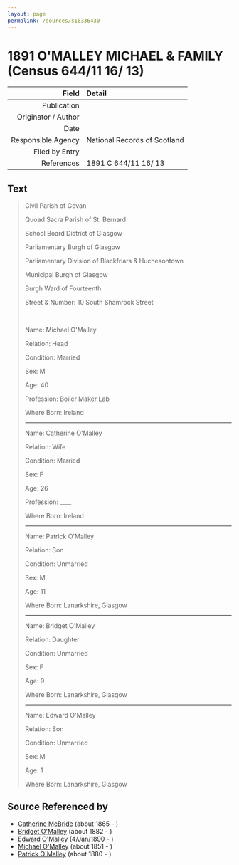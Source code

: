 ```yaml
---
layout: page
permalink: /sources/s16336430
---
```


# 1891 O'MALLEY MICHAEL & FAMILY (Census 644/11 16/ 13)

Field | Detail
---:|:---
Publication | 
Originator / Author | 
Date | 
Responsible Agency | National Records of Scotland
Filed by Entry | 
References | 1891 C 644/11 16/ 13

## Text

> Civil Parish of Govan
>
> Quoad Sacra Parish of St. Bernard
>
> School Board District of Glasgow
>
> Parliamentary Burgh of Glasgow
>
> Parliamentary Division of Blackfriars & Huchesontown
>
> Municipal Burgh of Glasgow
>
> Burgh Ward of Fourteenth
>
> Street & Number: 10 South Shamrock Street
>
> <br/>
>
> Name: Michael O'Malley
>
> Relation: Head
>
> Condition: Married
>
> Sex: M
>
> Age: 40
>
> Profession: Boiler Maker Lab
>
> Where Born: Ireland
>
> ---
>
> Name: Catherine O'Malley
>
> Relation: Wife
>
> Condition: Married
>
> Sex: F
>
> Age: 26
>
> Profession: ____
>
> Where Born: Ireland
>
> ---
>
> Name: Patrick O'Malley
>
> Relation: Son
>
> Condition: Unmarried
>
> Sex: M
>
> Age: 11
>
> Where Born: Lanarkshire, Glasgow
>
> ----
>
> Name: Bridget O'Malley
>
> Relation: Daughter
>
> Condition: Unmarried
>
> Sex: F
>
> Age: 9
>
> Where Born: Lanarkshire, Glasgow
>
> ---
>
> Name: Edward O'Malley
>
> Relation: Son
>
> Condition: Unmarried
>
> Sex: M
>
> Age: 1
>
> Where Born: Lanarkshire, Glasgow
>

## Source Referenced by

* [Catherine McBride](../people/@24941331@-catherine-mcbride-b1865-d.md) (about 1865 - )
* [Bridget O'Malley](../people/@26923306@-bridget-o'malley-b1882-d.md) (about 1882 - )
* [Edward O'Malley](../people/@76741424@-edward-o'malley-b1890-1-4-d.md) (4/Jan/1890 - )
* [Michael O'Malley](../people/@34933754@-michael-o'malley-b1851-d.md) (about 1851 - )
* [Patrick O'Malley](../people/@39412375@-patrick-o'malley-b1880-d.md) (about 1880 - )
